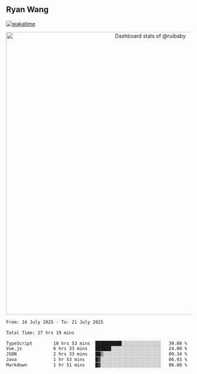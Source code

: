 ## Ryan Wang

[![wakatime](https://wakatime.com/badge/user/6f4ce45f-b03c-4eb3-b701-4b95e0885d94.svg)](https://wakatime.com/@6f4ce45f-b03c-4eb3-b701-4b95e0885d94)

<!-- Copy-paste in your Readme.md file -->

<a href="https://next.ossinsight.io/widgets/official/compose-user-dashboard-stats?user_id=21301288" target="_blank" style="display: block" align="center">
  <picture>
    <source media="(prefers-color-scheme: dark)" srcset="https://next.ossinsight.io/widgets/official/compose-user-dashboard-stats/thumbnail.png?user_id=21301288&image_size=auto&color_scheme=dark" width="771" height="auto">
    <img alt="Dashboard stats of @ruibaby" src="https://next.ossinsight.io/widgets/official/compose-user-dashboard-stats/thumbnail.png?user_id=21301288&image_size=auto&color_scheme=light" width="771" height="auto">
  </picture>
</a>

<!-- Made with [OSS Insight](https://ossinsight.io/) -->


<!--START_SECTION:waka-->

```txt
From: 14 July 2025 - To: 21 July 2025

Total Time: 27 hrs 19 mins

TypeScript        10 hrs 53 mins  ██████████░░░░░░░░░░░░░░░   39.88 %
Vue.js            6 hrs 33 mins   ██████░░░░░░░░░░░░░░░░░░░   24.00 %
JSON              2 hrs 33 mins   ██▒░░░░░░░░░░░░░░░░░░░░░░   09.34 %
Java              1 hr 53 mins    █▓░░░░░░░░░░░░░░░░░░░░░░░   06.93 %
Markdown          1 hr 51 mins    █▓░░░░░░░░░░░░░░░░░░░░░░░   06.80 %
```

<!--END_SECTION:waka-->
